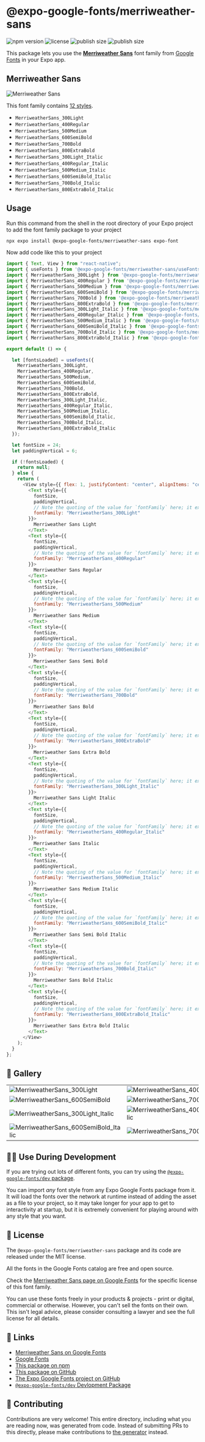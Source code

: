 # @expo-google-fonts/merriweather-sans

![npm version](https://flat.badgen.net/npm/v/@expo-google-fonts/merriweather-sans)
![license](https://flat.badgen.net/github/license/expo/google-fonts)
![publish size](https://flat.badgen.net/packagephobia/install/@expo-google-fonts/merriweather-sans)
![publish size](https://flat.badgen.net/packagephobia/publish/@expo-google-fonts/merriweather-sans)

This package lets you use the [**Merriweather Sans**](https://fonts.google.com/specimen/Merriweather+Sans) font family from [Google Fonts](https://fonts.google.com/) in your Expo app.

## Merriweather Sans

![Merriweather Sans](./font-family.png)

This font family contains [12 styles](#-gallery).

- `MerriweatherSans_300Light`
- `MerriweatherSans_400Regular`
- `MerriweatherSans_500Medium`
- `MerriweatherSans_600SemiBold`
- `MerriweatherSans_700Bold`
- `MerriweatherSans_800ExtraBold`
- `MerriweatherSans_300Light_Italic`
- `MerriweatherSans_400Regular_Italic`
- `MerriweatherSans_500Medium_Italic`
- `MerriweatherSans_600SemiBold_Italic`
- `MerriweatherSans_700Bold_Italic`
- `MerriweatherSans_800ExtraBold_Italic`

## Usage

Run this command from the shell in the root directory of your Expo project to add the font family package to your project

```sh
npx expo install @expo-google-fonts/merriweather-sans expo-font
```

Now add code like this to your project

```js
import { Text, View } from "react-native";
import { useFonts } from '@expo-google-fonts/merriweather-sans/useFonts';
import { MerriweatherSans_300Light } from '@expo-google-fonts/merriweather-sans/300Light';
import { MerriweatherSans_400Regular } from '@expo-google-fonts/merriweather-sans/400Regular';
import { MerriweatherSans_500Medium } from '@expo-google-fonts/merriweather-sans/500Medium';
import { MerriweatherSans_600SemiBold } from '@expo-google-fonts/merriweather-sans/600SemiBold';
import { MerriweatherSans_700Bold } from '@expo-google-fonts/merriweather-sans/700Bold';
import { MerriweatherSans_800ExtraBold } from '@expo-google-fonts/merriweather-sans/800ExtraBold';
import { MerriweatherSans_300Light_Italic } from '@expo-google-fonts/merriweather-sans/300Light_Italic';
import { MerriweatherSans_400Regular_Italic } from '@expo-google-fonts/merriweather-sans/400Regular_Italic';
import { MerriweatherSans_500Medium_Italic } from '@expo-google-fonts/merriweather-sans/500Medium_Italic';
import { MerriweatherSans_600SemiBold_Italic } from '@expo-google-fonts/merriweather-sans/600SemiBold_Italic';
import { MerriweatherSans_700Bold_Italic } from '@expo-google-fonts/merriweather-sans/700Bold_Italic';
import { MerriweatherSans_800ExtraBold_Italic } from '@expo-google-fonts/merriweather-sans/800ExtraBold_Italic';

export default () => {

  let [fontsLoaded] = useFonts({
    MerriweatherSans_300Light, 
    MerriweatherSans_400Regular, 
    MerriweatherSans_500Medium, 
    MerriweatherSans_600SemiBold, 
    MerriweatherSans_700Bold, 
    MerriweatherSans_800ExtraBold, 
    MerriweatherSans_300Light_Italic, 
    MerriweatherSans_400Regular_Italic, 
    MerriweatherSans_500Medium_Italic, 
    MerriweatherSans_600SemiBold_Italic, 
    MerriweatherSans_700Bold_Italic, 
    MerriweatherSans_800ExtraBold_Italic
  });

  let fontSize = 24;
  let paddingVertical = 6;

  if (!fontsLoaded) {
    return null;
  } else {
    return (
      <View style={{ flex: 1, justifyContent: "center", alignItems: "center" }}>
        <Text style={{
          fontSize,
          paddingVertical,
          // Note the quoting of the value for `fontFamily` here; it expects a string!
          fontFamily: "MerriweatherSans_300Light"
        }}>
          Merriweather Sans Light
        </Text>
        <Text style={{
          fontSize,
          paddingVertical,
          // Note the quoting of the value for `fontFamily` here; it expects a string!
          fontFamily: "MerriweatherSans_400Regular"
        }}>
          Merriweather Sans Regular
        </Text>
        <Text style={{
          fontSize,
          paddingVertical,
          // Note the quoting of the value for `fontFamily` here; it expects a string!
          fontFamily: "MerriweatherSans_500Medium"
        }}>
          Merriweather Sans Medium
        </Text>
        <Text style={{
          fontSize,
          paddingVertical,
          // Note the quoting of the value for `fontFamily` here; it expects a string!
          fontFamily: "MerriweatherSans_600SemiBold"
        }}>
          Merriweather Sans Semi Bold
        </Text>
        <Text style={{
          fontSize,
          paddingVertical,
          // Note the quoting of the value for `fontFamily` here; it expects a string!
          fontFamily: "MerriweatherSans_700Bold"
        }}>
          Merriweather Sans Bold
        </Text>
        <Text style={{
          fontSize,
          paddingVertical,
          // Note the quoting of the value for `fontFamily` here; it expects a string!
          fontFamily: "MerriweatherSans_800ExtraBold"
        }}>
          Merriweather Sans Extra Bold
        </Text>
        <Text style={{
          fontSize,
          paddingVertical,
          // Note the quoting of the value for `fontFamily` here; it expects a string!
          fontFamily: "MerriweatherSans_300Light_Italic"
        }}>
          Merriweather Sans Light Italic
        </Text>
        <Text style={{
          fontSize,
          paddingVertical,
          // Note the quoting of the value for `fontFamily` here; it expects a string!
          fontFamily: "MerriweatherSans_400Regular_Italic"
        }}>
          Merriweather Sans Italic
        </Text>
        <Text style={{
          fontSize,
          paddingVertical,
          // Note the quoting of the value for `fontFamily` here; it expects a string!
          fontFamily: "MerriweatherSans_500Medium_Italic"
        }}>
          Merriweather Sans Medium Italic
        </Text>
        <Text style={{
          fontSize,
          paddingVertical,
          // Note the quoting of the value for `fontFamily` here; it expects a string!
          fontFamily: "MerriweatherSans_600SemiBold_Italic"
        }}>
          Merriweather Sans Semi Bold Italic
        </Text>
        <Text style={{
          fontSize,
          paddingVertical,
          // Note the quoting of the value for `fontFamily` here; it expects a string!
          fontFamily: "MerriweatherSans_700Bold_Italic"
        }}>
          Merriweather Sans Bold Italic
        </Text>
        <Text style={{
          fontSize,
          paddingVertical,
          // Note the quoting of the value for `fontFamily` here; it expects a string!
          fontFamily: "MerriweatherSans_800ExtraBold_Italic"
        }}>
          Merriweather Sans Extra Bold Italic
        </Text>
      </View>
    );
  }
};
```

## 🔡 Gallery


||||
|-|-|-|
|![MerriweatherSans_300Light](./300Light/MerriweatherSans_300Light.ttf.png)|![MerriweatherSans_400Regular](./400Regular/MerriweatherSans_400Regular.ttf.png)|![MerriweatherSans_500Medium](./500Medium/MerriweatherSans_500Medium.ttf.png)||
|![MerriweatherSans_600SemiBold](./600SemiBold/MerriweatherSans_600SemiBold.ttf.png)|![MerriweatherSans_700Bold](./700Bold/MerriweatherSans_700Bold.ttf.png)|![MerriweatherSans_800ExtraBold](./800ExtraBold/MerriweatherSans_800ExtraBold.ttf.png)||
|![MerriweatherSans_300Light_Italic](./300Light_Italic/MerriweatherSans_300Light_Italic.ttf.png)|![MerriweatherSans_400Regular_Italic](./400Regular_Italic/MerriweatherSans_400Regular_Italic.ttf.png)|![MerriweatherSans_500Medium_Italic](./500Medium_Italic/MerriweatherSans_500Medium_Italic.ttf.png)||
|![MerriweatherSans_600SemiBold_Italic](./600SemiBold_Italic/MerriweatherSans_600SemiBold_Italic.ttf.png)|![MerriweatherSans_700Bold_Italic](./700Bold_Italic/MerriweatherSans_700Bold_Italic.ttf.png)|![MerriweatherSans_800ExtraBold_Italic](./800ExtraBold_Italic/MerriweatherSans_800ExtraBold_Italic.ttf.png)||


## 👩‍💻 Use During Development

If you are trying out lots of different fonts, you can try using the [`@expo-google-fonts/dev` package](https://github.com/expo/google-fonts/tree/master/font-packages/dev#readme).

You can import _any_ font style from any Expo Google Fonts package from it. It will load the fonts over the network at runtime instead of adding the asset as a file to your project, so it may take longer for your app to get to interactivity at startup, but it is extremely convenient for playing around with any style that you want.


## 📖 License

The `@expo-google-fonts/merriweather-sans` package and its code are released under the MIT license.

All the fonts in the Google Fonts catalog are free and open source.

Check the [Merriweather Sans page on Google Fonts](https://fonts.google.com/specimen/Merriweather+Sans) for the specific license of this font family.

You can use these fonts freely in your products & projects - print or digital, commercial or otherwise. However, you can't sell the fonts on their own. This isn't legal advice, please consider consulting a lawyer and see the full license for all details.

## 🔗 Links

- [Merriweather Sans on Google Fonts](https://fonts.google.com/specimen/Merriweather+Sans)
- [Google Fonts](https://fonts.google.com/)
- [This package on npm](https://www.npmjs.com/package/@expo-google-fonts/merriweather-sans)
- [This package on GitHub](https://github.com/expo/google-fonts/tree/master/font-packages/merriweather-sans)
- [The Expo Google Fonts project on GitHub](https://github.com/expo/google-fonts)
- [`@expo-google-fonts/dev` Devlopment Package](https://github.com/expo/google-fonts/tree/master/font-packages/dev)

## 🤝 Contributing

Contributions are very welcome! This entire directory, including what you are reading now, was generated from code. Instead of submitting PRs to this directly, please make contributions to [the generator](https://github.com/expo/google-fonts/tree/master/packages/generator) instead.
